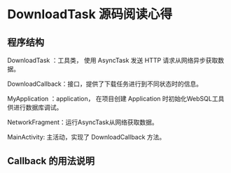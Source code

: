 # DownloadTask 源码阅读心得

## 程序结构

DownloadTask ：工具类， 使用 AsyncTask 发送 HTTP 请求从网络异步获取数据。

DownloadCallback：接口，提供了下载任务进行到不同状态时的信息。

MyApplication ：application， 在项目创建 Application 时初始化WebSQL工具供进行数据库调试。

NetworkFragment：运行AsyncTask从网络获取数据。

MainActivity: 主活动，实现了 DownloadCallback 方法。



## Callback 的用法说明

